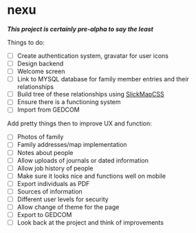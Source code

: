 # nexu
<b><i>This project is certainly pre-alpha to say the least</b></i>

Things to do: 
- [ ] Create authentication system, gravatar for user icons
- [ ] Design backend
- [ ] Welcome screen
- [ ] Link to MYSQL database for family member entries and their relationships
- [ ] Build tree of these relationships using <a href="https://www.astuteo.com/slickmap/">SlickMapCSS</a>
- [ ] Ensure there is a functioning system
- [ ] Import from GEDCOM

Add pretty things then to improve UX and function:
- [ ] Photos of family
- [ ] Family addresses/map implementation
- [ ] Notes about people
- [ ] Allow uploads of journals or dated information
- [ ] Allow job history of people
- [ ] Make sure it looks nice and functions well on mobile
- [ ] Export individuals as PDF
- [ ] Sources of information
- [ ] Different user levels for security
- [ ] Allow change of theme for the page
- [ ] Export to GEDCOM
- [ ] Look back at the project and think of improvements
